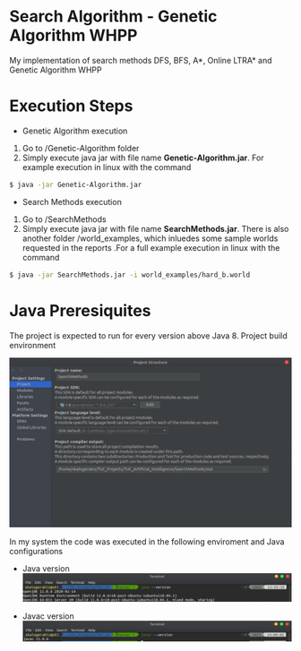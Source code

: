 # Search Algorithm - Genetic Algorithm WHPP


My implementation of search methods DFS, BFS, A*, Online LTRA* and Genetic Algorithm WHPP 


# Execution Steps 

- Genetic Algorithm execution 

1. Go to  /Genetic-Algorithm folder
2. Simply execute java jar with file name **Genetic-Algorithm.jar**. For example execution in linux with the command 
```sh
$ java -jar Genetic-Algorithm.jar
```

- Search Methods execution

1. Go to /SearchMethods
2. Simply execute java jar with file name **SearchMethods.jar**. There is also another folder /world_examples, which inluedes some sample worlds requested in the reports .For a full example execution in linux with the command 
```sh
$ java -jar SearchMethods.jar -i world_examples/hard_b.world
```

# Java Preresiquites

The project is expected to run for every version above Java 8. Project build environment

![ ](./__MyDocs/images/1.png)

In my system the code was executed in the following enviroment and Java configurations
- Java version
![ ](./__MyDocs/images/2.png)

- Javac version
![ ](./__MyDocs/images/3.png)


